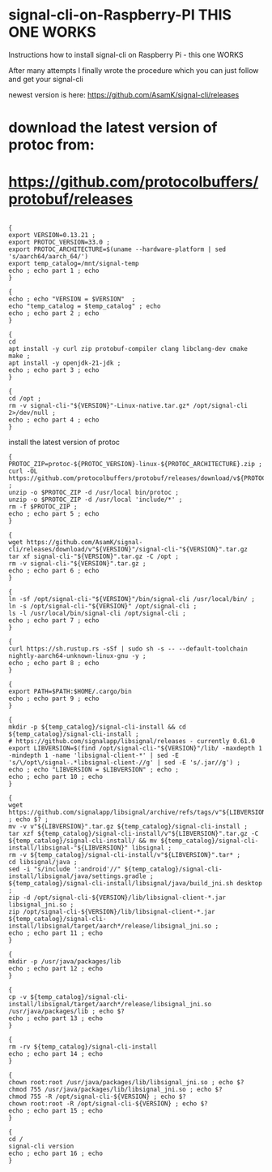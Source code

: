 # signal-cli-on-Raspberry-PI THIS ONE WORKS

Instructions how to install signal-cli on Raspberry Pi - this one WORKS

After many attempts I finally wrote the procedure which you can just follow and get your signal-cli 

 newest version is here: https://github.com/AsamK/signal-cli/releases
 # download the latest version of protoc from:
# https://github.com/protocolbuffers/protobuf/releases
```console

{
export VERSION=0.13.21 ;
export PROTOC_VERSION=33.0 ;
export PROTOC_ARCHITECTURE=$(uname --hardware-platform | sed 's/aarch64/aarch_64/')
export temp_catalog=/mnt/signal-temp
echo ; echo part 1 ; echo 
}

```

```console
{
echo ; echo "VERSION = $VERSION"  ;
echo "temp_catalog = $temp_catalog" ; echo 
echo ; echo part 2 ; echo 
}

```

```console
{
cd
apt install -y curl zip protobuf-compiler clang libclang-dev cmake make ;
apt install -y openjdk-21-jdk ;
echo ; echo part 3 ; echo 
}

```

```console
{
cd /opt ;
rm -v signal-cli-"${VERSION}"-Linux-native.tar.gz* /opt/signal-cli 2>/dev/null ;
echo ; echo part 4 ; echo 
}

```

install the latest version of protoc
```console
{
PROTOC_ZIP=protoc-${PROTOC_VERSION}-linux-${PROTOC_ARCHITECTURE}.zip ;
curl -OL https://github.com/protocolbuffers/protobuf/releases/download/v${PROTOC_VERSION}/$PROTOC_ZIP ;
unzip -o $PROTOC_ZIP -d /usr/local bin/protoc ;
unzip -o $PROTOC_ZIP -d /usr/local 'include/*' ;
rm -f $PROTOC_ZIP ;
echo ; echo part 5 ; echo 
}

```

```console
{
wget https://github.com/AsamK/signal-cli/releases/download/v"${VERSION}"/signal-cli-"${VERSION}".tar.gz
tar xf signal-cli-"${VERSION}".tar.gz -C /opt ; 
rm -v signal-cli-"${VERSION}".tar.gz ;
echo ; echo part 6 ; echo 
}

```
```console
{
ln -sf /opt/signal-cli-"${VERSION}"/bin/signal-cli /usr/local/bin/ ;
ln -s /opt/signal-cli-"${VERSION}" /opt/signal-cli ;
ls -l /usr/local/bin/signal-cli /opt/signal-cli ;
echo ; echo part 7 ; echo 
}

```
```console
{
curl https://sh.rustup.rs -sSf | sudo sh -s -- --default-toolchain nightly-aarch64-unknown-linux-gnu -y ;
echo ; echo part 8 ; echo 
}

```

```console
{
export PATH=$PATH:$HOME/.cargo/bin
echo ; echo part 9 ; echo
}

```
```console
{
mkdir -p ${temp_catalog}/signal-cli-install && cd ${temp_catalog}/signal-cli-install ;
# https://github.com/signalapp/libsignal/releases - currently 0.61.0
export LIBVERSION=$(find /opt/signal-cli-"${VERSION}"/lib/ -maxdepth 1 -mindepth 1 -name 'libsignal-client-*' | sed -E 's/\/opt\/signal-.*libsignal-client-//g' | sed -E 's/.jar//g') ;
echo ; echo "LIBVERSION = $LIBVERSION" ; echo ;
echo ; echo part 10 ; echo
}

```
```console
{
wget https://github.com/signalapp/libsignal/archive/refs/tags/v"${LIBVERSION}".tar.gz ; echo $? ;
mv -v v"${LIBVERSION}".tar.gz ${temp_catalog}/signal-cli-install ;
tar xzf ${temp_catalog}/signal-cli-install/v"${LIBVERSION}".tar.gz -C ${temp_catalog}/signal-cli-install/ && mv ${temp_catalog}/signal-cli-install/libsignal-"${LIBVERSION}" libsignal ;
rm -v ${temp_catalog}/signal-cli-install/v"${LIBVERSION}".tar* ;
cd libsignal/java ;
sed -i "s/include ':android'//" ${temp_catalog}/signal-cli-install/libsignal/java/settings.gradle ;
${temp_catalog}/signal-cli-install/libsignal/java/build_jni.sh desktop ;
zip -d /opt/signal-cli-${VERSION}/lib/libsignal-client-*.jar libsignal_jni.so ;
zip /opt/signal-cli-${VERSION}/lib/libsignal-client-*.jar ${temp_catalog}/signal-cli-install/libsignal/target/aarch*/release/libsignal_jni.so ;
echo ; echo part 11 ; echo
}

```

```console
{
mkdir -p /usr/java/packages/lib
echo ; echo part 12 ; echo
}

```
```console
{
cp -v ${temp_catalog}/signal-cli-install/libsignal/target/aarch*/release/libsignal_jni.so /usr/java/packages/lib ; echo $?
echo ; echo part 13 ; echo
}

```
```console
{
rm -rv ${temp_catalog}/signal-cli-install
echo ; echo part 14 ; echo
}

```
```console
{
chown root:root /usr/java/packages/lib/libsignal_jni.so ; echo $?
chmod 755 /usr/java/packages/lib/libsignal_jni.so ; echo $?
chmod 755 -R /opt/signal-cli-${VERSION} ; echo $?
chown root:root -R /opt/signal-cli-${VERSION} ; echo $?
echo ; echo part 15 ; echo
}

```
```
{
cd /
signal-cli version
echo ; echo part 16 ; echo
}

```
